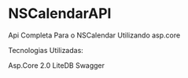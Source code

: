 # NSCalendarAPI
Api Completa Para o NSCalendar Utilizando asp.core

Tecnologias Utilizadas:

Asp.Core 2.0
LiteDB
Swagger
